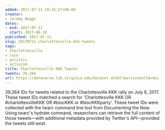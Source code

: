 ```yaml
---
added: 2017-07-11 19:35:27+00:00
creator:
- Jeremy Boggs
dates:
- end: 2017-07-11
  start: 2017-06-28
published: 2017-07-11
slug: 20170711-charlottesville-kkk-tweets
tags:
- Charlottesville
- race
- politics
- activism
title: Charlottesville KKK Tweets
tweets: 39,264
url: https://dataverse.lib.virginia.edu/dataset.xhtml?persistentId=doi:10.18130/V3/MSCNLT
---
```


39,264 IDs for tweets related to the Charlottesville KKK rally on July 8, 2017.  These tweet IDs matched a search for 'Charlottesville KKK OR #charlottesvilleKKK OR #blocKKK or #blocKKKparty'. These tweet IDs were collected with the twarc command line tool from Documenting the Now. Using twarc's hydrate command, researchers can retrieve the full content of those tweets—with additional metadata provided by Twitter's API—provided the tweets still exist.
